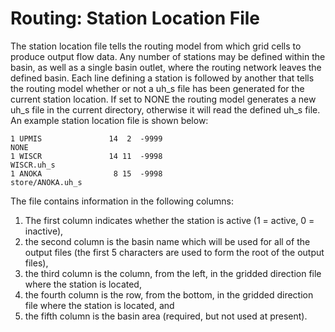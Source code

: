 # Routing: Station Location File

The station location file tells the routing model from which grid cells to produce output flow data. Any number of stations may be defined within the basin, as well as a single basin outlet, where the routing network leaves the defined basin. Each line defining a station is followed by another that tells the routing model whether or not a uh_s file has been generated for the current station location. If set to NONE the routing model generates a new uh_s file in the current directory, otherwise it will read the defined uh_s file. An example station location file is shown below:

    1 UPMIS               14  2  -9999
    NONE
    1 WISCR               14 11  -9998
    WISCR.uh_s
    1 ANOKA                8 15  -9998
    store/ANOKA.uh_s

The file contains information in the following columns:

1.  The first column indicates whether the station is active (1 = active, 0 = inactive),
2.  the second column is the basin name which will be used for all of the output files (the first 5 characters are used to form the root of the output files),
3.  the third column is the column, from the left, in the gridded direction file where the station is located,
4.  the fourth column is the row, from the bottom, in the gridded direction file where the station is located, and
5.  the fifth column is the basin area (required, but not used at present).
